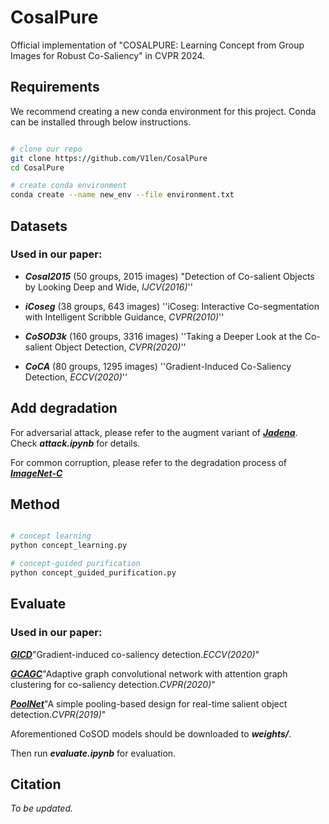 # CosalPure

Official implementation of "COSALPURE: Learning Concept from Group Images for Robust Co-Saliency" in CVPR 2024. 
<!-- [arXiv](https://arxiv.org/pdf/2009.09258.pdf) -->

## Requirements

We recommend creating a new conda environment for this project. Conda can be installed through below instructions.


```bash

# clone our repo
git clone https://github.com/V1len/CosalPure
cd CosalPure

# create conda environment
conda create --name new_env --file environment.txt
```


## Datasets

### Used in our paper:

* ***Cosal2015*** (50 groups, 2015 images) "Detection of Co-salient Objects by Looking Deep and Wide, *IJCV(2016)*''

* ***iCoseg*** (38 groups, 643 images) ''iCoseg: Interactive Co-segmentation with Intelligent Scribble Guidance, *CVPR(2010)*''

* ***CoSOD3k*** (160 groups, 3316 images) ''Taking a Deeper Look at the Co-salient Object Detection, *CVPR(2020)*''

* ***CoCA*** (80 groups, 1295 images) ''Gradient-Induced Co-Saliency Detection, *ECCV(2020)*''


## Add degradation

For adversarial attack, please refer to the augment variant of **[*Jadena*](https://github.com/tsingqguo/jadena/)**.
Check ***attack.ipynb*** for details.

For common corruption, please refer to the degradation process of **[*ImageNet-C*](https://github.com/hendrycks/robustness/)**


## Method

```bash

# concept learning
python concept_learning.py

# concept-guided purification
python concept_guided_purification.py
```

## Evaluate

### Used in our paper:

**[*GICD*](https://github.com/backseason/PoolNet/)**"Gradient-induced co-saliency detection.*ECCV(2020)*"

**[*GCAGC*](https://github.com/backseason/PoolNet/)**"Adaptive graph convolutional network
with attention graph clustering for co-saliency detection.*CVPR(2020)*"

**[*PoolNet*](https://github.com/backseason/PoolNet/)**"A simple pooling-based design
for real-time salient object detection.*CVPR(2019)*"



Aforementioned CoSOD models should be downloaded to ***weights/***.

Then run ***evaluate.ipynb*** for evaluation.


## Citation

*To be updated.*


